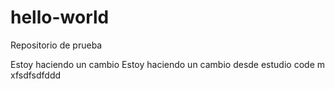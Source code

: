 # hello-world
Repositorio de prueba

Estoy haciendo un cambio
Estoy haciendo un cambio desde estudio code m xfsdfsdfddd